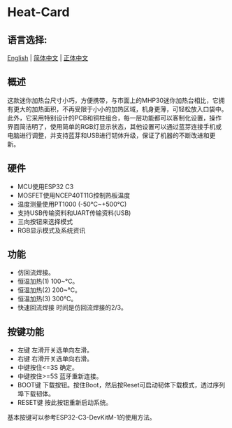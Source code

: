 # Heat-Card
 
## 语言选择:
[English](https://github.com/Knockoi/Heat-Card/blob/main/Readme.md) | [简体中文]() | [正体中文]()
  
## 概述
这款迷你加热台尺寸小巧，方便携带，与市面上的MHP30迷你加热台相比，它拥有更大的加热面积，不再受限于小小的加热区域，机身更薄，可轻松放入口袋中。此外，它采用特别设计的PCB和铜柱组合，每一层功能都可以客制化设置，操作界面简洁明了，使用简单的RGB灯显示状态，其他设置可以通过蓝芽连接手机或电脑进行调整，并支持蓝芽和USB进行韧体升级，保证了机器的不断改进和更新。
  
## 硬件
- MCU使用ESP32 C3
- MOSFET使用NCEP40T11G控制热板温度
- 温度测量使用PT1000 (-50°C~+500°C)
- 支持USB传输资料和UART传输资料(USB)
- 三向按钮来选择模式
- RGB显示模式及系统资讯
   
 ## 功能  
- 仿回流焊接。
- 恒温加热(1) 100~°C。
- 恒温加热(2) 200~°C。
- 恒温加热(3) 300°C。
- 快速回流焊接 时间是仿回流焊接的2/3。
  
 ## 按键功能  
 - 左键 左滑开关选单向左滑。
 - 右键 右滑开关选单向右滑。
 - 中键按住<=3S 确定。
 - 中键按住>=5S 蓝牙重新连接。
 - BOOT键 下载按钮。按住Boot，然后按Reset可启动韧体下载模式，透过序列埠下载韧体。
 - RESET键 按此按钮重新启动系统。
  
 基本按键可以参考ESP32-C3-DevKitM-1的使用方法。
